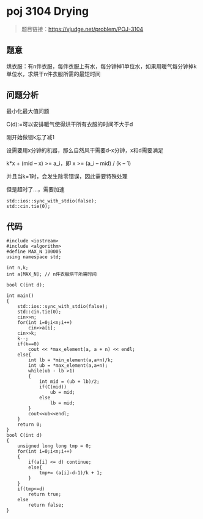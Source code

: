 # poj 3104 Drying
>题目链接：https://vjudge.net/problem/POJ-3104

## 题意
烘衣服：有n件衣服，每件衣服上有水，每分钟掉1单位水，如果用暖气每分钟掉k单位水，求烘干n件衣服所需的最短时间
## 问题分析
最小化最大值问题

C(d):=可以安排暖气使得烘干所有衣服的时间不大于d

刚开始做错k忘了减1

设需要用x分钟的机器，那么自然风干需要d-x分钟，x和d需要满足

k*x + (mid – x) >= a_i，即 x >= (a_i – mid) / (k – 1)

并且当k=1时，会发生除零错误，因此需要特殊处理

但是超时了...，需要加速

```
std::ios::sync_with_stdio(false);std::cin.tie(0);
```
## 代码
```
#include <iostream>#include <algorithm>#define MAX_N 100005using namespace std;int n,k;int a[MAX_N]; // n件衣服烘干所需时间bool C(int d);int main(){    std::ios::sync_with_stdio(false);    std::cin.tie(0);    cin>>n;     for(int i=0;i<n;i++)        cin>>a[i];    cin>>k;    k--;    if(k==0)        cout << *max_element(a, a + n) << endl;    else{        int lb = *min_element(a,a+n)/k;        int ub = *max_element(a,a+n);        while(ub - lb >1)        {            int mid = (ub + lb)/2;            if(C(mid))                ub = mid;            else                lb = mid;        }        cout<<ub<<endl;    }    return 0;}bool C(int d){    unsigned long long tmp = 0;    for(int i=0;i<n;i++)    {        if(a[i] <= d) continue;        else{            tmp+= (a[i]-d-1)/k + 1;        }    }    if(tmp<=d)        return true;    else        return false;}
```
